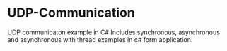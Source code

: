 # UDP-Communication
UDP communicaton example in C#
Includes synchronous, asynchronous and asynchronous with thread examples in c# form application.
